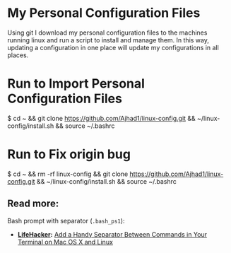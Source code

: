 # My Personal Configuration Files
Using git I download my personal configuration files to the machines running linux and run a script to install and manage them.
In this way, updating a configuration in one place will update my configurations in all places.

# Run to Import Personal Configuration Files
$ cd ~ && git clone https://github.com/Ajhad1/linux-config.git && ~/linux-config/install.sh && source ~/.bashrc

# Run to Fix origin bug
$ cd ~ && rm -rf linux-config && git clone https://github.com/Ajhad1/linux-config.git && ~/linux-config/install.sh && source ~/.bashrc

## Read more:

Bash prompt with separator (`.bash_ps1`):

- **[LifeHacker](http://lifehacker.com/):** [Add a Handy Separator Between Commands in Your Terminal on Mac OS X and Linux](http://lifehacker.com/5840450/add-a-handy-separator-between-commands-in-your-terminal-on-mac-os-x-and-linux/)
